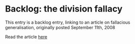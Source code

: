 # Backlog: the division fallacy

This entry is a backlog entry, linking to an article on fallacious generalisation, originally posted September 11th, 2008

Read the article <a href="http://pomax.livejournal.com/#entry_9984" target="_blank">here</a>